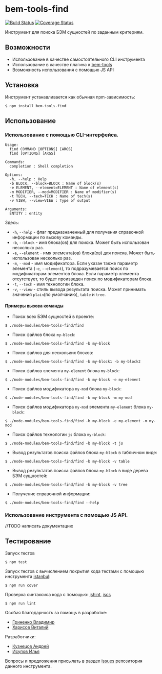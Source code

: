 # bem-tools-find

[![Build Status](https://travis-ci.org/bem-incubator/bem-tools-find.svg)](https://travis-ci.org/bem-incubator/bem-tools-find)
[![Coverage Status](https://coveralls.io/repos/bem-incubator/bem-tools-find/badge.svg?branch=master&service=github)](https://coveralls.io/github/bem-incubator/bem-tools-find?branch=master)

Инструмент для поиска БЭМ сущностей по заданным критериям.

## Возможности

* Использование в качестве самостоятельного CLI инструмента
* Использование в качестве плагина к [bem-tools](https://github.com/bem/bem-tools)
* Возможность использования с помощью JS API

## Установка

Инструмент устанавливается как обычная npm-зависимость:
```
$ npm install bem-tools-find
```

## Использование

### Использование с помощью CLI-интерфейса.

```
Usage:
  find COMMAND [OPTIONS] [ARGS]
  find [OPTIONS] [ARGS]

Commands:
  completion : Shell completion

Options:
  -h, --help : Help
  -b BLOCK, --block=BLOCK : Name of block(s)
  -e ELEMENT, --element=ELEMENT : Name of element(s)
  -m MODIFIER, --mod=MODIFIER : Name of modifier(s)
  -t TECH, --tech=TECH : Name of tech(s)
  -v VIEW, --view=VIEW : Type of output

Arguments:
  ENTITY : entity
```

Здесь:

* `-h`, `--help` - флаг предназначенный для получения справочной информации по вызову команды.
* `-b`, `--block` - имя блока(ов) для поиска. Может быть использован несколько раз.
* `-e`, `--element` - имя элемента(ов) блока(ов) для поиска. Может быть использован несколько раз.
* `-m`, `--mod` - имя модификатора. Если указан также параметр элемента (`-e`, `--element`), 
то подразумевается поиск по модификаторам элементов блока. Если параметр элемента отсутствует, то
будет произведен поиск по модификаторам блока.
* `-t`, `--tech` - имя технологии блока.
* `-v`, `--view` - стиль вывода результата поиска. Может принимать значения `plain`(по умолчанию), `table` и `tree`.

#### Примеры вызова команды

* Поиск всех БЭМ сущностей в проекте:
```
$ ./node-modules/bem-tools-find/find
```
* Поиск файлов блока `my-block`: 
```
$ ./node-modules/bem-tools-find/find -b my-block
```
* Поиск файлов для нескольких блоков:
```
$ ./node-modules/bem-tools-find/find -b my-block1 -b my-block2
```
* Поиск файлов элемента `my-element` блока `my-block`:
```
$ ./node-modules/bem-tools-find/find -b my-block -e my-element
``` 
* Поиск файлов модификатора `my-mod` блока `my-block`:
```
$ ./node-modules/bem-tools-find/find -b my-block -m my-mod
``` 
* Поиск файлов модификатора `my-mod` элемента `my-element` блока `my-block`:
```
$ ./node-modules/bem-tools-find/find -b my-block -e my-element -m my-mod
``` 
* Поиск файлов технологии `js` блока `my-block`:
```
$ ./node-modules/bem-tools-find/find -b my-block -t js
```
* Вывод результатов поиска файлов блока `my-block` в табличном виде:
```
$ ./node-modules/bem-tools-find/find -b my-block -v table
```
* Вывод результатов поиска файлов блока `my-block` в виде дерева БЭМ сущностей:
```
$ ./node-modules/bem-tools-find/find -b my-block -v tree
```
* Получение справочной информации:
```
$ ./node-modules/bem-tools-find/find --help
```

### Использование инструмента с помощью JS API.

//TODO написать документацию

## Тестирование

Запуск тестов
```
$ npm test
```

Запуск тестов с вычислением покрытия кода тестами с помощью инструмента [istanbul](https://www.npmjs.com/package/istanbul):
```
$ npm run cover
```

Проверка синтаксиса кода с помощью:
[jshint](https://www.npmjs.com/package/jshint),
[jscs](https://www.npmjs.com/package/jscs)

```
$ npm run lint
```

Особая благодарность за помощь в разработке:

* [Гриненко Владимир](http://github.com/tadatuta)
* [Харисов Виталий](https://github.com/vithar)

Разработчики: 
* [Кузнецов Андрей](https://github.com/tormozz48)
* [Исупов Илья](https://github.com/SwinX)

Вопросы и предложения присылать в раздел [issues](https://github.com/bem-incubator/bem-tools-find) репозитория данного инструмента.
